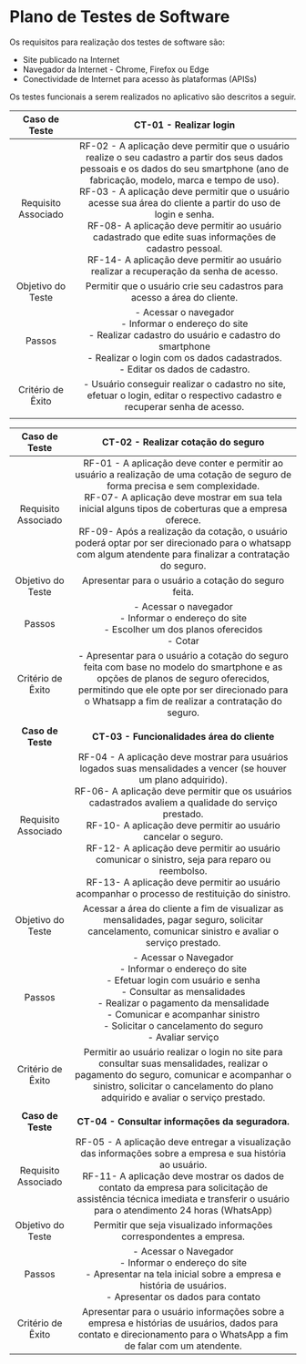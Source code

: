 # Plano de Testes de Software

Os requisitos para realização dos testes de software são:
- Site publicado na Internet
- Navegador da Internet - Chrome, Firefox ou Edge
- Conectividade de Internet para acesso às plataformas (APISs)

Os testes funcionais a serem realizados no aplicativo são descritos a seguir.

| **Caso de Teste** 	| **CT-01 - Realizar login** 	|
|:---:	|:---:	|
|	Requisito Associado 	| RF-02 - A aplicação deve permitir que o usuário realize o seu cadastro a partir dos seus dados pessoais e os dados do seu smartphone (ano de fabricação, modelo, marca e tempo de uso).<br>RF-03 - A aplicação deve permitir que o usuário acesse sua área do cliente a partir do uso de login e senha.<br>RF-08- A aplicação deve permitir ao usuário cadastrado que edite suas informações de cadastro pessoal.<br>RF-14- A aplicação deve permitir ao usuário realizar a recuperação da senha de acesso.|
| Objetivo do Teste 	| Permitir que o usuário crie seu cadastros para acesso a área do cliente. |
| Passos 	| - Acessar o navegador <br> - Informar o endereço do site<br> - Realizar cadastro do usuário e cadastro do smartphone <br> - Realizar o login com os dados cadastrados.<br> - Editar os dados de cadastro.<br>|
|Critério de Êxito | - Usuário conseguir realizar o cadastro no site, efetuar o login, editar o respectivo cadastro e recuperar senha de acesso. |
|  	|  	|

| **Caso de Teste** 	| **CT-02 - Realizar cotação do seguro** 	|
|:---:	|:---:	|
|	Requisito Associado 	| RF-01 - A aplicação deve conter e permitir ao usuário a realização de uma cotação de seguro de forma precisa e sem complexidade. <br>RF-07- A aplicação deve mostrar em sua tela inicial alguns tipos de coberturas que a empresa oferece.<br>RF-09- Após a realização da cotação, o usuário poderá optar por ser direcionado para o whatsapp com algum atendente para finalizar a contratação do seguro.|
| Objetivo do Teste 	| Apresentar para o usuário a cotação do seguro feita. |
| Passos 	| - Acessar o navegador <br> - Informar o endereço do site<br> - Escolher um dos planos oferecidos<br> - Cotar |
|Critério de Êxito | - Apresentar para o usuário a cotação do seguro feita com base no modelo do smartphone e as opções de planos de seguro oferecidos, permitindo que ele opte por ser direcionado para o Whatsapp a fim de realizar a contratação do seguro.  |
|  	|  	|
| **Caso de Teste**	| **CT-03 - Funcionalidades área do cliente**	|
|Requisito Associado | RF-04 - A aplicação deve mostrar para usuários logados suas mensalidades a vencer (se houver um plano adquirido).<br>RF-06- A aplicação deve permitir que os usuários cadastrados avaliem a qualidade do serviço prestado.<br>RF-10- A aplicação deve permitir ao usuário cancelar o seguro.<br>RF-12- A aplicação deve permitir ao usuário comunicar o sinistro, seja para reparo ou reembolso.<br>RF-13- A aplicação deve permitir ao usuário acompanhar o processo de restituição do sinistro.<br> |
| Objetivo do Teste 	| Acessar a área do cliente a fim de visualizar as mensalidades, pagar seguro, solicitar cancelamento, comunicar sinistro e avaliar o serviço prestado.  |
| Passos 	| - Acessar o Navegador<br>- Informar o endereço do site<br>- Efetuar login com usuário e senha<br>- Consultar as mensalidades<br>- Realizar o pagamento da mensalidade<br>- Comunicar e acompanhar sinistro<br>- Solicitar o cancelamento do seguro<br>- Avaliar serviço<br>|
|Critério de Êxito | Permitir ao usuário realizar o login no site para consultar suas mensalidades, realizar o pagamento do seguro, comunicar e acompanhar o sinistro, solicitar o cancelamento do plano adquirido e avaliar o serviço prestado. |
|  	|  	|
| **Caso de Teste**	| **CT-04 - Consultar informações da seguradora.**	|
|Requisito Associado | RF-05 - A aplicação deve entregar a visualização das informações sobre a empresa e sua história ao usuário.<br>RF-11- A aplicação deve mostrar os dados de contato da empresa para solicitação de assistência técnica imediata e transferir o usuário para o atendimento 24 horas (WhatsApp)|
| Objetivo do Teste 	| Permitir que seja visualizado informações correspondentes a empresa. 
| Passos 	|- Acessar o Navegador<br>- Informar o endereço do site<br>- Apresentar na tela inicial sobre a empresa e história de usuários. <br>- Apresentar os dados para contato|
|Critério de Êxito | Apresentar para o usuário informações sobre a empresa e histórias de usuários, dados para contato e direcionamento para o WhatsApp a fim de falar com um atendente.  |
